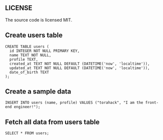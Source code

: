 ## LICENSE
The source code is licensed MIT.

## Create users table
```
CREATE TABLE users (  
  id INTEGER NOT NULL PRIMARY KEY, 
  name TEXT NOT NULL, 
  profile TEXT, 
  created_at TEXT NOT NULL DEFAULT (DATETIME('now', 'localtime')), 
  updated_at TEXT NOT NULL DEFAULT (DATETIME('now', 'localtime')), 
  date_of_birth TEXT
);
```

## Create a sample data
`INSERT INTO users (name, profile) VALUES ("torahack", "I am the front-end engineer!");`

## Fetch all data from users table
`SELECT * FROM users;`